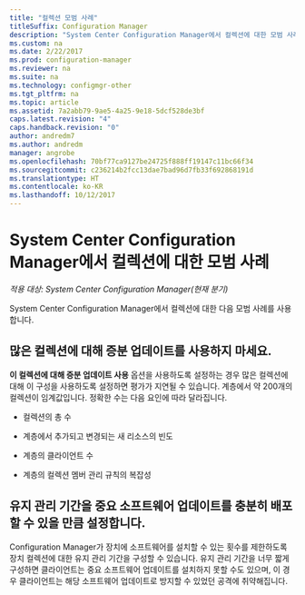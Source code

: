 ```yaml
---
title: "컬렉션 모범 사례"
titleSuffix: Configuration Manager
description: "System Center Configuration Manager에서 컬렉션에 대한 모범 사례를 확인합니다."
ms.custom: na
ms.date: 2/22/2017
ms.prod: configuration-manager
ms.reviewer: na
ms.suite: na
ms.technology: configmgr-other
ms.tgt_pltfrm: na
ms.topic: article
ms.assetid: 7a2abb79-9ae5-4a25-9e18-5dcf528de3bf
caps.latest.revision: "4"
caps.handback.revision: "0"
author: andredm7
ms.author: andredm
manager: angrobe
ms.openlocfilehash: 70bf77ca9127be24725f888ff19147c11bc66f34
ms.sourcegitcommit: c236214b2fcc13dae7bad96d7fb33f692868191d
ms.translationtype: HT
ms.contentlocale: ko-KR
ms.lasthandoff: 10/12/2017
---
```

# <a name="best-practices-for-collections-in-system-center-configuration-manager"></a>System Center Configuration Manager에서 컬렉션에 대한 모범 사례

*적용 대상: System Center Configuration Manager(현재 분기)*

System Center Configuration Manager에서 컬렉션에 대한 다음 모범 사례를 사용합니다.  

## <a name="do-not-use-incremental-updates-for-a-large-number-of-collections"></a>많은 컬렉션에 대해 증분 업데이트를 사용하지 마세요.  
 **이 컬렉션에 대해 증분 업데이트 사용** 옵션을 사용하도록 설정하는 경우 많은 컬렉션에 대해 이 구성을 사용하도록 설정하면 평가가 지연될 수 있습니다. 계층에서 약 200개의 컬렉션이 임계값입니다. 정확한 수는 다음 요인에 따라 달라집니다.  

-   컬렉션의 총 수  

-   계층에서 추가되고 변경되는 새 리소스의 빈도  

-   계층의 클라이언트 수  

-   계층의 컬렉션 멤버 관리 규칙의 복잡성  

## <a name="make-sure-that-maintenance-windows-are-large-enough-to-deploy-critical-software-updates"></a>유지 관리 기간을 중요 소프트웨어 업데이트를 충분히 배포할 수 있을 만큼 설정합니다.  
 Configuration Manager가 장치에 소프트웨어를 설치할 수 있는 횟수를 제한하도록 장치 컬렉션에 대한 유지 관리 기간을 구성할 수 있습니다. 유지 관리 기간을 너무 짧게 구성하면 클라이언트는 중요 소프트웨어 업데이트를 설치하지 못할 수도 있으며, 이 경우 클라이언트는 해당 소프트웨어 업데이트로 방지할 수 있었던 공격에 취약해집니다.  
